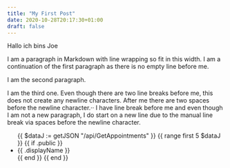 ```yaml
---
title: "My First Post"
date: 2020-10-28T20:17:30+01:00
draft: false
---
```


Hallo ich bins Joe

 I am a paragraph in Markdown with line
wrapping so fit in this width.
I am a continuation of the first paragraph
as there is no empty line before me.

I am the second paragraph.


I am the third one. Even though there are
two line breaks before me, this does not
create any newline characters. After me there
are two spaces before the newline character.··
I have line break before me and even though
I am not a new paragraph, I do start on a
new line due to the manual line break via
spaces before the newline character.



<ul>
  {{ $dataJ := getJSON "/api/GetAppointments" }}
  {{ range first 5 $dataJ }}
    {{ if .public }}
      <li>{{ .displayName }}</li>
    {{ end }}
  {{ end }}
</ul>
